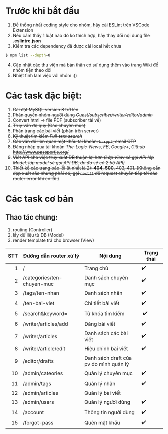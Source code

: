 # Trước khi bắt đầu
1. Để thống nhất coding style cho nhóm, hãy cài ESLint trên VSCode Extension
2. Nếu cảm thấy 1 luật nào đó ko thích hợp, hãy thay đổi nội dung file **.eslintrc.json**
3. Kiểm tra các dependency đã được cài local hết chưa 
```bash
$ npm list --depth=0
```
4. Cập nhật các thư viện mà bản thân có sử dụng thêm vào trang [Wiki](https://github.com/kim-ninh/TH16-News/wiki/C%C3%A1c-framework,-library,-tool-c%E1%BA%A7n-thi%E1%BA%BFt) để nhóm tiện theo dõi
5. Nhiệt tình làm việc với nhóm :))

# Các task đặc biệt:

1. ~~Cài đặt MySQL version 8 trở lên~~
2. ~~Phân quyền nhóm người dùng *Guest/subscriber/writer/editor/admin*~~
3. Convert html -> file PDF (subscriber tải về)
4. ~~Truy vấn đệ quy (Các chuyên mục)~~
5. ~~Phân trang các bài viết (phân trên server)~~
6. ~~Kỹ thuật tìm kiếm *Full-text search*~~
7. ~~Các vấn đề liên quan mật khẩu tài khoản: `bcrypt`, email OTP~~
8. ~~Đăng nhập qua tài khoản *The-Logic-News*, *FB*, *Google+*, *Github* <http://www.passportjs.org/>~~
9. ~~Viết API cho việc truy xuất DB thuận lợi hơn *(Lớp View sẽ gọi API lớp Model, lớp model sẽ gọi API DB, do đó sẽ có 2 bộ API)*~~
10. ~~Thiết kế các trang báo lỗi (ít nhất là 2): **404**, **500**, 403, 401. (Không cần đẹp xuất sắc nhưng phải có, gọi `next()` để request chuyển tiếp tới các router error khi có lỗi )~~

# Các task cơ bản

## Thao tác chung:
1. routing (Controller)
2. lấy dữ liệu từ DB (Model)
3. render template trả cho browser (View)


STT | Đường dẫn router xử lý | Nội dung | Trạng thái
---: | --- | --- | ---
1 | / | Trang chủ | ✔️
2 | /categories/ten-chuyen-muc | Danh sách chuyên mục | ✔️
3 | /tags/ten-nhan | Danh sách nhãn | ✔️
4 | /ten-bai-viet | Chi tiết bài viết | ✔️
5 | /search&keyword= | Từ khóa tìm kiếm |️ ✔️
6 | /writer/articles/add | Đăng bài viết | ✔️
7 | /writer/articles | Danh sách các bài viết | ✔️
8 | /writer/article/edit | Hiệu chỉnh bài viết | ✔️
9 | /editor/drafts | Danh sách draft của pv do mình quản lý
10 | /admin/cateories | Quản lý chuyên mục | ✔️
11 | /admin/tags |  Quản lý nhãn | ✔️
12 | /admin/articles | Quản lý bài viết
13 | /admin/users | Quản lý người dùng | ✔️
14 | /account | Thông tin người dùng | ✔️
15 | /forgot-pass | Quên mật khẩu | ✔️
